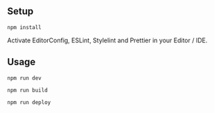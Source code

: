 ## Setup

```
npm install
```

Activate EditorConfig, ESLint, Stylelint and Prettier in your Editor / IDE.

## Usage

```
npm run dev
```

```
npm run build
```

```
npm run deploy
```
